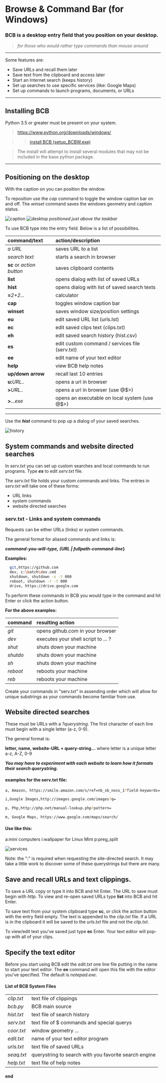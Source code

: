 
# Browse & Command Bar (for Windows)


### BCB is a desktop entry field that you position on your desktop. 
>_for those who would rather type commands than mouse around_

---

Some features are: 
* Save URLs and recall them later
* Save text from the clipboard and access later
* Start an Internet search (keeps history)
* Set up searches to use specific services (like: Google Maps)
* Set up commands to launch programs, documents, or URLs

------
## Installing BCB
Python 3.5 or greater must be present on your system. 
>https://www.python.org/downloads/windows/ 


>>[install BCB (setup_BCBW.exe)](setup_BCBW.exe)

>The install will attempt to install 
several modules that may not be included 
in the base python package.

---
## Positioning on the desktop


With the caption on you can position the window. 

To reposition use the _cap_ command to toggle the 
window caption bar on and off. The _winset_ command saves 
the windows geometry and caption status.

![caption](images/bcbw_cap.png) 
![desktop](images/bcbw_on_desktop.png) 
*positioned just above the taskbar* 

To use BCB type into the entry field. 
Below is a list of possibilities. 

| command/text | action/description |
| :----- | :---- |
|_a URL_|saves URL to a list|
|_search text_|starts a search in browser|
|**sc** or _action button_|saves clipboard contents|
|**list**|opens dialog with list of saved URLs|
|**hist**|opens dialog with list of saved search texts|
|**=**_2+2..._|calculator|
|**cap**|toggles window caption bar|
|**winset**|saves window size/position settings|
|**eu**|edit saved URL list (urls.lst)|
|**ec**|edit saved clips text (clips.txt)|
|**eh**|edit saved search history (hist.csv)|
|**es**|edit custom command / services file (serv.txt)|
|**ee**|edit name of your text editor|
|**help**|view BCB help notes|
|**up/down arrow**|recall last 10 entries|
|**u:**_URL.._|opens a url in browser|
|**>**_URL.._|opens a url in browser (use @$>)|
|**>**_...exe_|opens an executable on local system (use @$>)|

---

Use the **_hist_** command to pop up a dialog of your 
saved searches.

![history](images/bcbw_hist.png "hist")

## System commands and website directed searches

In _serv.txt_ you can set up custom searches and 
local commands to run programs. 
Type **_es_** to edit _serv.txt_ file. 


The _serv.txt_ file holds your custom commands and links. 
The entries in _serv.txt_ will take one of these forms:
- URL links 
- system commands
- website directed searches

### serv.txt - Links and system commands 
 Requests can be either URLs (links) or system commands. 
  
 The general format for aliased commands and links is:
 
 **_command-you-will-type, {URL | fullpath-command-line_}** 
 
 **Examples:**
 
 ```bash
   git,https://github.com 
   dev, c:\batch\dev.cmd
   shutdown, shutdown -s -t 000
   reboot, shutdown -r -t 000
   drive, https://drive.google.com
 ```
 
 To perform these commands in BCB you would type in 
 the command and hit Enter or click the action button. 
 
 **For the above examples:**
 
 | **command** | resulting action |
 | :---------- | :-------------------- |
 |_git_|opens github.com in your browser| 
 |_dev_|executes your shell script to ... ?| 
 |_shut_|shuts down your machine| 
 |_shutdo_|shuts down your machine| 
 |_sh_|shuts down your machine| 
 |_reboot_|reboots your machine|
 |_reb_|reboots your machine|
 
 Create your commands in "serv.txt" 
 in assending order which will allow for unique substrings 
 as your commands become familiar from use. 
 
## Website directed searches
 These must be URLs with a _?querystring_. 
 The first character of each line must begin with 
 a single letter (a-z, 0-9).
 
 The general format is:
 
 >
 **letter, name, website-URL + query-string...** 
 where letter is a unique letter a-z, A-Z, 0-9
 
 _**You may have to experiment with each website to learn 
 how it formats their search querystring.**_ 
 
 #### examples for the serv.txt file: 
 
 ```bash
 a, Amazon, https://smile.amazon.com/s/ref=nb_sb_noss_1?field-keywords=
 
 i,Google Images,http://images.google.com/images?q= 
 
 p, Php,http://php.net/manual-lookup.php?pattern= 
 
 m, Google Maps, https://www.google.com/maps/search/
 
 ```
 
 #### Use like this: 
>
 a:mini computers 
 i:wallpaper for Linux Mint 
 p:preg_split 
 
 ![services](images/bcbw_serv.png)
 
Note: the ":" is required when requesting the site-directed search. 
It may take a little work to discover some of these querystrings but there are many. 

## Save and recall URLs and text clippings.

To save a URL copy or type it into BCB and hit Enter. 
The URL to save must begin with _http_. 
To view and re-open saved URLs type **list** into BCB and hit Enter. 

To save text from your system clipboard type **sc**, 
or click the action button with the entry field empty. 
The text is appended to the _clip.txt_ file. 
If a URL is in the clipboard it will be saved to 
the _urls.txt_ file and not the _clip.txt_.

To view/edit text you've saved just type **ec** Enter. 
Your text editor will pop-up with all of your clips.

## Specify the text editor
Before you start using BCB edit the _edit.txt_ one line file 
putting in the name to start your text editor. 
The **ee** command will open this file with the editor 
you've specified. The default is _notepad.exe_.


#### List of BCB System Files

| | |
| ----- | ----- |
|_clip.txt_|text file of clippings|
|_bcb.py_|BCB main source|
|_hist.txt_|text file of search history|
|_serv.txt_|text file of $ commands and special querys|
|_coor.txt_|window geometry ...|
|_edit.txt_|name of your text editor program|
|_urls.txt_|text file of saved URLs|
|_seaq.txt_|querystring to search with you favorite search engine|
|_help.txt_|text file of help notes|


#### end

 